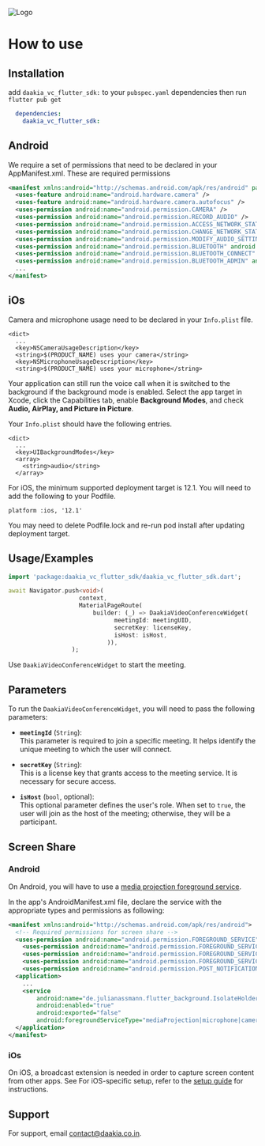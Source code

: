 
![Logo](https://www.f6s.com/content-resource/media/4017238_b1244117504746312035f33e4d2d052109f7b7e5.jpg)


# How to use




## Installation

add ``daakia_vc_flutter_sdk:`` to your ``pubspec.yaml`` dependencies then run ``flutter pub get``

```yaml
  dependencies:
    daakia_vc_flutter_sdk:
```



## Android
We require a set of permissions that need to be declared in your AppManifest.xml. These are required permissions

```xml
<manifest xmlns:android="http://schemas.android.com/apk/res/android" package="com.your.package">
  <uses-feature android:name="android.hardware.camera" />
  <uses-feature android:name="android.hardware.camera.autofocus" />
  <uses-permission android:name="android.permission.CAMERA" />
  <uses-permission android:name="android.permission.RECORD_AUDIO" />
  <uses-permission android:name="android.permission.ACCESS_NETWORK_STATE" />
  <uses-permission android:name="android.permission.CHANGE_NETWORK_STATE" />
  <uses-permission android:name="android.permission.MODIFY_AUDIO_SETTINGS" />
  <uses-permission android:name="android.permission.BLUETOOTH" android:maxSdkVersion="30" />
  <uses-permission android:name="android.permission.BLUETOOTH_CONNECT" />
  <uses-permission android:name="android.permission.BLUETOOTH_ADMIN" android:maxSdkVersion="30" />
  ...
</manifest>
```
## iOs

Camera and microphone usage need to be declared in your `Info.plist` file.

```
<dict>
  ...
  <key>NSCameraUsageDescription</key>
  <string>$(PRODUCT_NAME) uses your camera</string>
  <key>NSMicrophoneUsageDescription</key>
  <string>$(PRODUCT_NAME) uses your microphone</string>
```

Your application can still run the voice call when it is switched to the background if the background mode is enabled. Select the app target in Xcode, click the Capabilities tab, enable __Background Modes__, and check __Audio, AirPlay, and Picture in Picture__.

Your `Info.plist` should have the following entries.

```
<dict>
  ...
  <key>UIBackgroundModes</key>
  <array>
    <string>audio</string>
  </array>
```

For iOS, the minimum supported deployment target is 12.1. You will need to add the following to your Podfile.

```
platform :ios, '12.1'
```

You may need to delete Podfile.lock and re-run pod install after updating deployment target.
## Usage/Examples

```dart
import 'package:daakia_vc_flutter_sdk/daakia_vc_flutter_sdk.dart';

await Navigator.push<void>(
                    context,
                    MaterialPageRoute(
                        builder: (_) => DaakiaVideoConferenceWidget(
                              meetingId: meetingUID,
                              secretKey: licenseKey,
                              isHost: isHost,
                            )),
                  );
```
Use ``DaakiaVideoConferenceWidget`` to start the meeting.



## Parameters

To run the `DaakiaVideoConferenceWidget`, you will need to pass the following parameters:

- **`meetingId`** (`String`):  
  This parameter is required to join a specific meeting. It helps identify the unique meeting to which the user will connect.

- **`secretKey`** (`String`):  
  This is a license key that grants access to the meeting service. It is necessary for secure access.

- **`isHost`** (`bool`, optional):  
  This optional parameter defines the user's role. When set to `true`, the user will join as the host of the meeting; otherwise, they will be a participant.



## Screen Share

### Android

On Android, you will have to use a
[media projection foreground service](https://developer.android.com/develop/background-work/services/fg-service-types#media-projection).

In the app's AndroidManifest.xml file, declare the service with the appropriate types and permissions as following:

```xml
<manifest xmlns:android="http://schemas.android.com/apk/res/android">
  <!-- Required permissions for screen share -->
  <uses-permission android:name="android.permission.FOREGROUND_SERVICE" />
    <uses-permission android:name="android.permission.FOREGROUND_SERVICE_MEDIA_PROJECTION" />
    <uses-permission android:name="android.permission.FOREGROUND_SERVICE_CAMERA"/>
    <uses-permission android:name="android.permission.FOREGROUND_SERVICE_MICROPHONE"/>
    <uses-permission android:name="android.permission.POST_NOTIFICATIONS" />
  <application>
    ...
    <service
        android:name="de.julianassmann.flutter_background.IsolateHolderService"
        android:enabled="true"
        android:exported="false"
        android:foregroundServiceType="mediaProjection|microphone|camera" />
  </application>
</manifest>
```
### iOs
On iOS, a broadcast extension is needed in order to capture screen content from other apps. See For iOS-specific setup, refer to the [setup guide](example/ios/README.md) for instructions.
## Support

For support, email contact@daakia.co.in.

